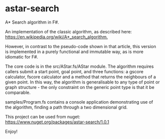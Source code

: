 # astar-search

A* Search algorithm in F#.

An implementation of the classic algorithm, as described here: <https://en.wikipedia.org/wiki/A*_search_algorithm.>

However, in contrast to the pseudo-code shown in that article, this version is implemented in a purely functional and immutable way, as is more idiomatic for F#.

The core code is in the src/AStar.fs/AStar module. The algorithm requires callers submit a start point, goal point, and three functions: a gscore calculator, fscore calculator and a method that returns the neighbours of a given point. In this way, the algorithm is generalisable to any type of point or graph structure - the only constraint on the generic point type is that it be comparable.

samples/Program.fs contains a console application demonstrating use of the algorithm, finding a path through a two dimensional grid.

This project can be used from nuget: <https://www.nuget.org/packages/astar-search/1.0.1>

Enjoy!
